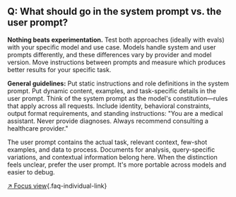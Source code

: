 ## Q: What should go in the system prompt vs. the user prompt?

**Nothing beats experimentation.** Test both approaches (ideally with evals) with your specific model and use case. Models handle system and user prompts differently, and these differences vary by provider and model version. Move instructions between prompts and measure which produces better results for your specific task.

**General guidelines:** Put static instructions and role definitions in the system prompt. Put dynamic content, examples, and task-specific details in the user prompt. Think of the system prompt as the model's constitution—rules that apply across all requests. Include identity, behavioral constraints, output format requirements, and standing instructions: "You are a medical assistant. Never provide diagnoses. Always recommend consulting a healthcare provider."

The user prompt contains the actual task, relevant context, few-shot examples, and data to process. Documents for analysis, query-specific variations, and contextual information belong here. When the distinction feels unclear, prefer the user prompt. It's more portable across models and easier to debug.

[↗ Focus view](/blog/posts/evals-faq/what-should-go-in-the-system-prompt-vs-the-user-prompt.html){.faq-individual-link}